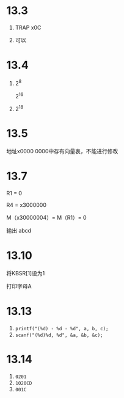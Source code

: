# 13.3

1. TRAP x0C

2. 可以

# 13.4

1. 2<sup>8</sup>

   2<sup>16</sup>

2. 2<sup>18</sup>

# 13.5

地址x0000 0000中存有向量表，不能进行修改

# 13.7

R1 = 0

R4 = x3000000

M（x30000004）= M（R1）= 0

输出 abcd

# 13.10

将KBSR[1]设为1

打印字母A

# 13.13

1. `printf("(%d) - %d - %d", a, b, c);`
2. `scanf("(%d)%d, %d", &a, &b, &c);`

# 13.14

1. `0201 `
2. `1020CD`
3. `001C`